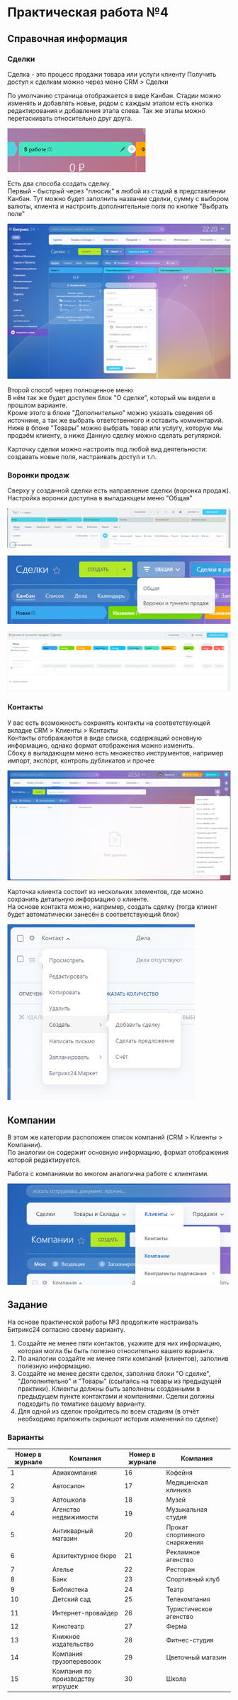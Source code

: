 # Практическая работа №4

## Справочная информация

### Сделки

Сделка - это процесс продажи товара или услуги клиенту
Получить доступ к сделкам можно через меню CRM > Сделки

По умолчанию страница отображается в виде Канбан. Стадии можно изменять и добавлять новые, рядом с каждым этапом есть кнопка редактирования и добавления этапа слева. Так же этапы можно перетаскивать относительно друг друга.

![pract4-1](./images/pract4-1.png)

Есть два способа создать сделку.  
Первый - быстрый через "плюсик" в любой из стадий в представлении Канбан. Тут можно будет заполнить название сделки, сумму с выбором валюты, клиента и настроить дополнительные поля по кнопке "Выбрать поле"

![pract4-2](./images/pract4-2.png)

Второй способ через полноценное меню  
В нём так же будет доступен блок "О сделке", который мы видели в прошлом варианте.  
Кроме этого в блоке "Дополнительно" можно указать сведения об источнике, а так же выбрать ответственного и оставить комментарий.  
Ниже в блоке "Товары" можно выбрать товар или услугу, которую мы продаём клиенту, а ниже Данную сделку можно сделать регулярной.  

Карточку сделки можно настроить под любой вид деятельности: создавать новые поля, настраивать доступ и т.п.  

### Воронки продаж

Сверху у созданной сделки есть направление сделки (воронка продаж).  
Настройка воронки доступна в выпадающем меню "Общая"

![pract4-3](./images/pract4-3.png)

![pract4-4](./images/pract4-4.png)

![pract4-5](./images/pract4-5.png)

### Контакты

У вас есть возможность сохранять контакты на соответствующей вкладке CRM > Клиенты > Контакты  
Контакты отображаются в виде списка, содержащий основную информацию, однако формат отображения можно изменить.  
Сбоку в выпадающем меню есть множество инструментов, например импорт, экспорт, контроль дубликатов и прочее  

![pract4-6](./images/pract4-6.png)

Карточка клиента состоит из нескольких элементов, где можно сохранить детальную информацию о клиенте.  
На основе контакта можно, например, создать сделку (тогда клиент будет автоматически занесён в соответствующий блок)

![pract4-7](./images/pract4-7.png)

## Компании

В этом же категории расположен список компаний (CRM > Клиенты > Компании).  
По аналогии он содержит основную информацию, формат отображения которой редактируется.  

Работа с компаниями во многом аналогична работе с клиентами.  

![pract4-8](./images/pract4-8.png)

## Задание

На основе практической работы №3 продолжите настраивать Битрикс24 согласно своему варианту.  

1. Создайте не менее пяти контактов, укажите для них информацию, которая могла бы быть полезно относительно вашего варианта.  
1. По аналогии создайте не менее пяти компаний (клиентов), заполнив полезную информацию.
1. Создайте не менее десяти сделок, заполнив блоки "О сделке", "Дополнительно" и "Товары" (ссылаясь на товары из предыдущей практики).  Клиенты должны быть заполнены созданными в предыдущем пункте контактами и компаниями. Сделки должны подходить по тематике вашему варианту.  
1. Для одной из сделок пройдитесь по всем стадиям (в отчёт необходимо приложить скриншот истории изменений по сделке)

### Варианты

|Номер в журнале|Компания|Номер в журнале|Компания|
|-|-|-|-|
|1|Авиакомпания|16|Кофейня|
|2|Автосалон|17|Медицинская клиника|
|3|Автошкола|18|Музей|
|4|Агенство недвижимости|19|Музыкальная студия|
|5|Антикварный магазин|20|Прокат спортивного снаряжения|
|6|Архитектурное бюро|21|Рекламное агенство|
|7|Ателье|22|Ресторан
|8|Банк|23|Спортивный клуб|
|9|Библиотека|24|Театр|
|10|Детский сад|25|Телекомпания|
|11|Интернет-провайдер|26|Туристическое агенство|
|12|Кинотеатр|27|Ферма|
|13|Книжное издательство|28|Фитнес-студия|
|14|Компания грузоперевозок|29|Цветочный магазин|
|15|Компания по производству игрушек|30|Школа|
